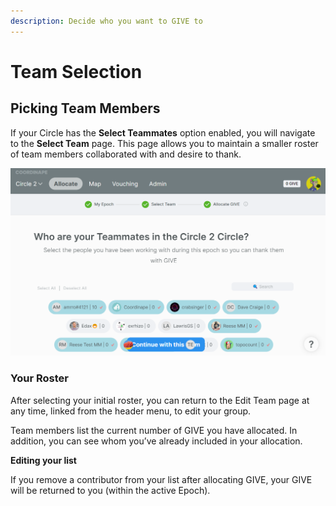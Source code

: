 ```yaml
---
description: Decide who you want to GIVE to
---
```


# Team Selection

## Picking Team Members

If your Circle has the **Select Teammates** option enabled, you will navigate to the **Select Team** page. This page allows you to maintain a smaller roster of team members collaborated with and desire to thank.

![](<../../.gitbook/assets/image (26) (1).png>)

### **Your Roster**

After selecting your initial roster, you can return to the Edit Team page at any time, linked from the header menu, to edit your group.

Team members list the current number of GIVE you have allocated. In addition, you can see whom you’ve already included in your allocation.

**Editing your list**

If you remove a contributor from your list after allocating GIVE, your GIVE will be returned to you (within the active Epoch).
